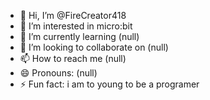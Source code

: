 - 👋 Hi, I’m @FireCreator418
- 👀 I’m interested in micro:bit
- 🌱 I’m currently learning (null)
- 💞️ I’m looking to collaborate on (null)
- 📫 How to reach me (null)
- 😄 Pronouns: (null)
- ⚡ Fun fact: i am to young to be a programer

<!---
FireCreator418/FireCreator418 is a ✨ special ✨ repository because its `README.md` (this file) appears on your GitHub profile.
You can click the Preview link to take a look at your changes.
--->
